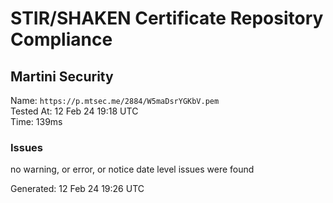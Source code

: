# STIR/SHAKEN Certificate Repository Compliance

## Martini Security

Name: `https://p.mtsec.me/2884/W5maDsrYGKbV.pem`\
Tested At: 12 Feb 24 19:18 UTC\
Time: 139ms

### Issues

no warning, or error, or notice date level issues were found

Generated: 12 Feb 24 19:26 UTC